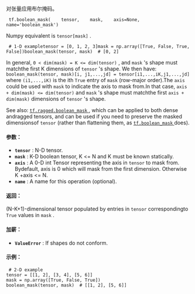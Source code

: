 对张量应用布尔掩码。

```
 tf.boolean_mask(    tensor,    mask,    axis=None,    name='boolean_mask') 
```

Numpy equivalent is  `tensor[mask]` .

```
 # 1-D exampletensor = [0, 1, 2, 3]mask = np.array([True, False, True, False])boolean_mask(tensor, mask)  # [0, 2] 
```

In general,  `0 < dim(mask) = K <= dim(tensor)` , and  `mask` 's shape must matchthe first K dimensions of  `tensor` 's shape.  We then have:   `boolean_mask(tensor, mask)[i, j1,...,jd] = tensor[i1,...,iK,j1,...,jd]` where  `(i1,...,iK)`  is the ith  `True`  entry of  `mask`  (row-major order).The  `axis`  could be used with  `mask`  to indicate the axis to mask from.In that case,  `axis + dim(mask) <= dim(tensor)`  and  `mask` 's shape must matchthe first  `axis + dim(mask)`  dimensions of  `tensor` 's shape.

See also: [ `tf.ragged.boolean_mask` ](https://tensorflow.google.cn/api_docs/python/tf/ragged/boolean_mask), which can be applied to both dense andragged tensors, and can be used if you need to preserve the masked dimensionsof  `tensor`  (rather than flattening them, as [ `tf.boolean_mask` ](https://tensorflow.google.cn/api_docs/python/tf/boolean_mask) does).

#### 参数：
- **`tensor`** :  N-D tensor.
- **`mask`** :  K-D boolean tensor, K <= N and K must be known statically.
- **`axis`** :  A 0-D int Tensor representing the axis in  `tensor`  to mask from. Bydefault, axis is 0 which will mask from the first dimension. Otherwise K +axis <= N.
- **`name`** :  A name for this operation (optional).


#### 返回：
(N-K+1)-dimensional tensor populated by entries in  `tensor`  correspondingto  `True`  values in  `mask` .

#### 加薪：
- **`ValueError`** :  If shapes do not conform.


#### 示例：


```
 # 2-D example
tensor = [[1, 2], [3, 4], [5, 6]]
mask = np.array([True, False, True])
boolean_mask(tensor, mask)  # [[1, 2], [5, 6]]
 
```

